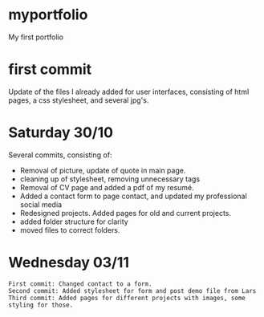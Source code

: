 # myportfolio

My first portfolio

# first commit

Update of the files I already added for user interfaces, consisting of html pages, a css stylesheet, and several jpg's.

# Saturday 30/10

Several commits, consisting of:

- Removal of picture, update of quote in main page.
- cleaning up of stylesheet, removing unnecessary tags
- Removal of CV page and added a pdf of my resumé.
- Added a contact form to page contact, and updated my professional social media
- Redesigned projects. Added pages for old and current projects.
- added folder structure for clarity
- moved files to correct folders.

# Wednesday 03/11

    First commit: Changed contact to a form.
    Second commit: Added stylesheet for form and post demo file from Lars
    Third commit: Added pages for different projects with images, some styling for those.
